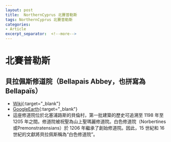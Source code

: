 ```yaml
---
layout: post
title:  NorthernCyprus 北賽普勒斯
tags: NorthernCyprus 北賽普勒斯 
categories:
- Article
excerpt_separator:  <!--more-->
---
```

# 北賽普勒斯

## 貝拉佩斯修道院（Bellapais Abbey，也拼寫為Bellapaïs）
- [Wiki](https://en.wikipedia.org/wiki/Bellapais_Abbey "Wiki"){:target="_blank"} 
- [GoogleEarth](https://earth.google.com/web/search/Bellapais+Monastery/@35.3070331,33.3552428,219.30766852a,843.53223973d,34.99999982y,0h,0t,0r/ "GoogleEarth"){:target="_blank"} 
- 這座修道院位於北塞浦路斯的貝倫村，第一批建築的歷史可追溯至 1198 年至 1205 年之間。修道院被祝聖為山上聖瑪麗修道院。白色修道院（Norbertines 或Premonstratensians）於 1206 年繼承了創始修道院。因此，15 世紀和 16 世紀的文獻將貝拉佩斯稱為“白色修道院”。

